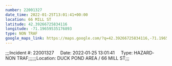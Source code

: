 ```yaml
---
number: 22001327
date_time: 2022-01-25T13:01:41+00:00
location: 66 MILL ST
latitude: 42.39266725834116
longitude: -71.19659535176893
type: NON TRAF
google_maps_link: https://maps.google.com/?q=42.39266725834116,-71.19659535176893
---
```


;;;Incident #: 22001327     Date: 2022‐01‐25 13:01:41     Type: HAZARD‐NON TRAF;;;;;;Location: DUCK POND AREA / 66 MILL ST;;;
